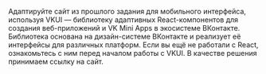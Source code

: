 Адаптируйте сайт из прошлого задания для мобильного интерфейса, используя VKUI — библиотеку адаптивных React-компонентов для создания веб-приложений и VK Mini Apps в экосистеме ВКонтакте. Библиотека основана на дизайн-системе ВКонтакте и реализует её интерфейсы для различных платформ. Если вы ещё не работали с React, ознакомьтесь с ним перед началом работы с VKUI. В качестве решения принимаем ссылку на сайт.
